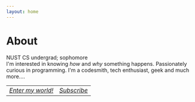 ```yaml
---
layout: home
---
```

# About
<style>
table {
	border: none;	
}
tr {
	text-align: center;
}
</style>
NUST CS undergrad; sophomore<br>
I'm interested in knowing <i>how</i> and <i>why</i> something happens. Passionately curious in programming. I'm a codesmith, tech enthusiast, geek and much more....<br>
<table>
	<tr>
	<td>
	<a class="social-btn" href="http://quora.com/user/Raja-Hasnain-Anwar" target="_blank" rel="noopener noreferrer">
	<i class="fa fa-quora"> Enter my world!</i>
	</a>
	</td>
	<td>
	<a class="social-btn" href="/subscribe.html" target="_blank" rel="noopener noreferrer">
	<i class="fa fa-telegram"> Subscribe</i>
	</a>
	</td>
	</tr>
</table>

